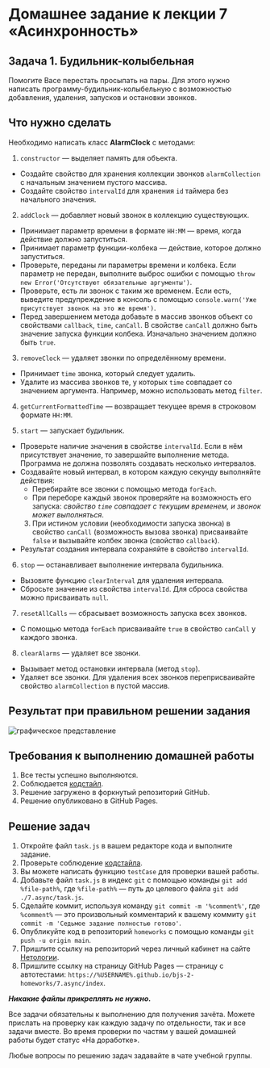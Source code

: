 # Домашнее задание к лекции 7 «Асинхронность» 

## Задача 1. Будильник-колыбельная

Помогите Васе перестать просыпать на пары. 
Для этого нужно написать программу-будильник-колыбельную с возможностью добавления, удаления, запусков и остановки звонков.

## Что нужно сделать

Необходимо написать класс **AlarmClock** с методами:

1. `constructor` — выделяет память для объекта. 
  * Создайте свойство для хранения коллекции звонков `alarmCollection` с начальным значением пустого массива. 
  * Создайте свойство `intervalId` для хранения `id` таймера без начального значения.

2. `addClock` — добавляет новый звонок в коллекцию существующих. 
  * Принимает параметр времени в формате `HH:MM` — время, когда действие должно запуститься.
  * Принимает параметр функции-колбека — действие, которое должно запуститься.
  * Проверьте, переданы ли параметры времени и колбека. Если параметр не передан, выполните выброс ошибки с помощью `throw new Error('Отсутствуют обязательные аргументы')`.
  * Проверьте, есть ли звонок с таким же временем. Если есть, выведите предупреждение в консоль с помощью `console.warn('Уже присутствует звонок на это же время')`.
  * Перед завершением метода добавьте в массив звонков объект со свойствами `callback`, `time`, `canCall`. В свойстве `canCall` должно быть значение запуска функции колбека. Изначально значением должно быть `true`.

3. `removeClock` — удаляет звонки по определённому времени.
  * Принимает `time` звонка, который следует удалить.
  * Удалите из массива звонков те, у которых `time` совпадает со значением аргумента. Например, можно использовать метод `filter`.

4. `getCurrentFormattedTime` — возвращает текущее время в строковом формате `HH:MM`.

5. `start` — запускает будильник.
  * Проверьте наличие значения в свойстве `intervalId`. Если в нём присутствует значение, то завершайте выполнение метода. Программа не должна позволять создавать несколько интервалов.
  * Создавайте новый интервал, в котором каждую секунду выполняйте действия:
     - Перебирайте все звонки с помощью метода `forEach`.
     - При переборе каждый звонок проверяйте на возможность его запуска: *свойство `time` совпадает с текущим временем, и звонок может выполняться*.
    3. При истином условии (необходимости запуска звонка) в свойство `canCall` (возможность вызова звонка) присваивайте `false` и вызывайте колбек звонка (свойство `callback`).
  * Результат создания интервала сохраняйте в свойство `intervalId`.

6. `stop` — останавливает выполнение интервала будильника.
  * Вызовите функцию `clearInterval` для удаления интервала.
  * Сбросьте значение из свойства `intervalId`. Для сброса свойства можно присваивать `null`.

7. `resetAllCalls` — сбрасывает возможность запуска всех звонков.
  * С помощью метода `forEach` присваивайте `true` в свойство `canCall` у каждого звонка.

8. `clearAlarms` — удаляет все звонки.
  * Вызывает метод остановки интервала (метод `stop`).
  * Удаляет все звонки. Для удаления всех звонков переприсваивайте свойство `alarmCollection` в пустой массив.

## Результат при правильном решении задания
![графическое представление](../Jasmine/results/sucessed_tasks_7.png)

## Требования к выполнению домашней работы

1. Все тесты успешно выполняются.
2. Соблюдается [кодстайл](https://github.com/netology-code/codestyle/tree/master/js#%D0%BF%D1%80%D0%B0%D0%B2%D0%B8%D0%BB%D0%B0-%D0%BE%D1%84%D0%BE%D1%80%D0%BC%D0%BB%D0%B5%D0%BD%D0%B8%D1%8F-javascript-%D0%BA%D0%BE%D0%B4%D0%B0).
3. Решение загружено в форкнутый репозиторий GitHub.
4. Решение опубликовано в GitHub Pages.

## Решение задач
1. Откройте файл `task.js` в вашем редакторе кода и выполните задание. <br>
2. Проверьте соблюдение [кодстайла](https://github.com/netology-code/codestyle/tree/master/js#%D0%BF%D1%80%D0%B0%D0%B2%D0%B8%D0%BB%D0%B0-%D0%BE%D1%84%D0%BE%D1%80%D0%BC%D0%BB%D0%B5%D0%BD%D0%B8%D1%8F-javascript-%D0%BA%D0%BE%D0%B4%D0%B0).
3. Вы можете написать функцию `testCase` для проверки вашей работы. <br>
4. Добавьте файл `task.js` в индекс `git` с помощью команды `git add %file-path%`, где `%file-path%` — путь до целевого файла `git add ./7.async/task.js`. <br>
5. Сделайте коммит, используя команду `git commit -m '%comment%'`, где `%comment%` — это произвольный комментарий к вашему коммиту `git commit -m 'Седьмое задание полностью готово'`. <br>
6. Опубликуйте код в репозиторий `homeworks` с помощью команды `git push -u origin main`.<br>
7. Пришлите ссылку на репозиторий через личный кабинет на сайте [Нетологии](https://netology.ru/).<br>
8. Пришлите ссылку на страницу GitHub Pages — страницу с автотестами: `https://%USERNAME%.github.io/bjs-2-homeworks/7.async/index`.

**_Никакие файлы прикреплять не нужно._**

Все задачи обязательны к выполнению для получения зачёта. Можете прислать на проверку как каждую задачу по отдельности, так и все задачи вместе. Во время проверки по частям у вашей домашней работы будет статус «На доработке».

Любые вопросы по решению задач задавайте в чате учебной группы.
